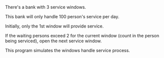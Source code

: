 There's a bank with 3 service windows.

This bank will only handle 100 person's service per day.

Initially, only the 1st window will provide service. 

If the waiting persons exceed 2 for the current window (count in the person being serviced), open the next service window.

This program simulates the windows handle service process.
